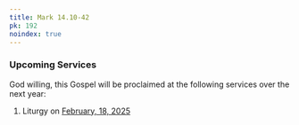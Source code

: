 ```yaml
---
title: Mark 14.10-42
pk: 192
noindex: true
---
```


### Upcoming Services

God willing, this Gospel will be proclaimed at the following services over the next year:


1. Liturgy on [February, 18, 2025](https://orthocal.info/readings/gregorian/2025/02/18/)
